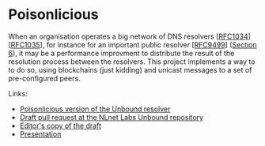 # Poisonlicious

When an organisation operates a big network of DNS resolvers \[[RFC1034](https://www.rfc-editor.org/info/rfc1034)\] \[[RFC1035](https://www.rfc-editor.org/info/rfc1035)\], for instance for an important public resolver \[[RFC9499](ihttps://www.rfc-editor.org/info/rfc9499)\] ([Section 6](https://www.rfc-editor.org/rfc/rfc9499.html#name-dns-servers-and-clients)), it may be a performance improvment to distribute the result of the resolution process between the resolvers.
This project implements a way to to do so, using blockchains (just kidding) and unicast messages to a set of pre-configured peers.

Links:

- [Poisonlicious version of the Unbound resolver](https://github.com/DNS-Hackathon/unbound-poisonlicious)
- [Draft pull request at the NLnet Labs Unbound repository](https://github.com/NLnetLabs/unbound/pull/1250)
- [Editor's copy of the draft](https://dns-hackathon.github.io/Poisonlicious/)
- [Presentation](https://dns-hackathon.github.io/Poisonlicious/cache-poisonlicious-presentation.html)
